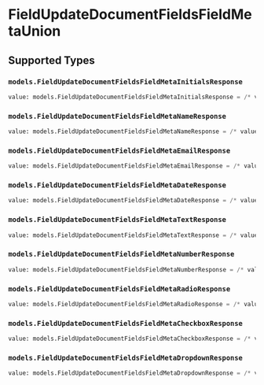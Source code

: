 # FieldUpdateDocumentFieldsFieldMetaUnion


## Supported Types

### `models.FieldUpdateDocumentFieldsFieldMetaInitialsResponse`

```python
value: models.FieldUpdateDocumentFieldsFieldMetaInitialsResponse = /* values here */
```

### `models.FieldUpdateDocumentFieldsFieldMetaNameResponse`

```python
value: models.FieldUpdateDocumentFieldsFieldMetaNameResponse = /* values here */
```

### `models.FieldUpdateDocumentFieldsFieldMetaEmailResponse`

```python
value: models.FieldUpdateDocumentFieldsFieldMetaEmailResponse = /* values here */
```

### `models.FieldUpdateDocumentFieldsFieldMetaDateResponse`

```python
value: models.FieldUpdateDocumentFieldsFieldMetaDateResponse = /* values here */
```

### `models.FieldUpdateDocumentFieldsFieldMetaTextResponse`

```python
value: models.FieldUpdateDocumentFieldsFieldMetaTextResponse = /* values here */
```

### `models.FieldUpdateDocumentFieldsFieldMetaNumberResponse`

```python
value: models.FieldUpdateDocumentFieldsFieldMetaNumberResponse = /* values here */
```

### `models.FieldUpdateDocumentFieldsFieldMetaRadioResponse`

```python
value: models.FieldUpdateDocumentFieldsFieldMetaRadioResponse = /* values here */
```

### `models.FieldUpdateDocumentFieldsFieldMetaCheckboxResponse`

```python
value: models.FieldUpdateDocumentFieldsFieldMetaCheckboxResponse = /* values here */
```

### `models.FieldUpdateDocumentFieldsFieldMetaDropdownResponse`

```python
value: models.FieldUpdateDocumentFieldsFieldMetaDropdownResponse = /* values here */
```

